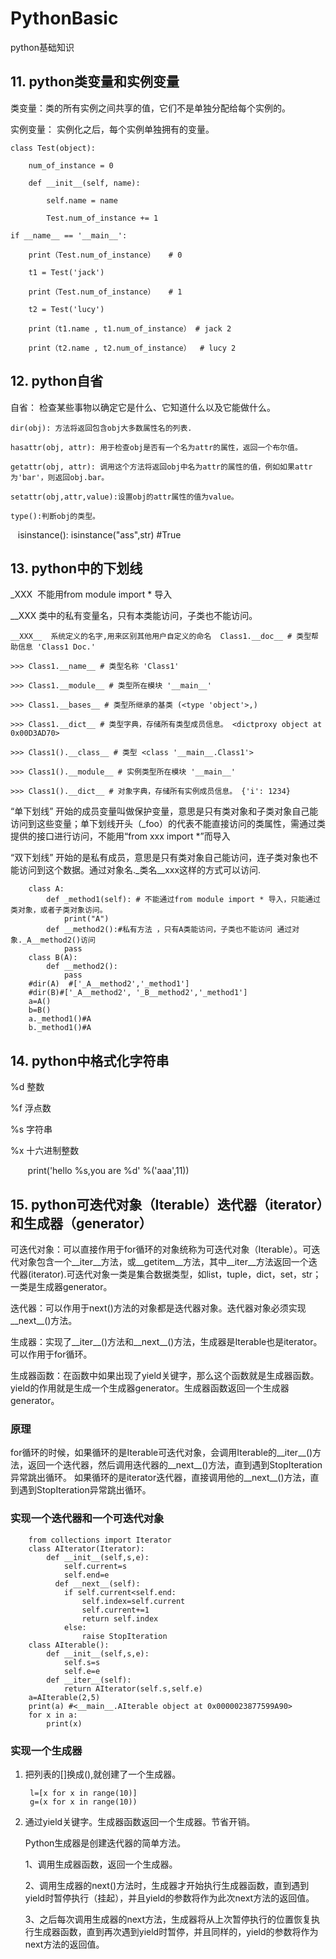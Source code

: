 # PythonBasic
python基础知识
## 11. python类变量和实例变量
类变量：类的所有实例之间共享的值，它们不是单独分配给每个实例的。

实例变量： 实例化之后，每个实例单独拥有的变量。

    class Test(object):  
    
        num_of_instance = 0
        
        def __init__(self, name):
        
            self.name = name  
              
            Test.num_of_instance += 1  

    if __name__ == '__main__':  
          
        print（Test.num_of_instance）   # 0
          
        t1 = Test('jack')  
          
        print（Test.num_of_instance）   # 1
          
        t2 = Test('lucy')  
          
        print（t1.name , t1.num_of_instance） # jack 2
          
        print（t2.name , t2.num_of_instance）  # lucy 2
## 12. python自省
自省： 检查某些事物以确定它是什么、它知道什么以及它能做什么。

    dir(obj): 方法将返回包含obj大多数属性名的列表.

    hasattr(obj, attr): 用于检查obj是否有一个名为attr的属性，返回一个布尔值。

    getattr(obj, attr): 调用这个方法将返回obj中名为attr的属性的值，例如如果attr为'bar'，则返回obj.bar。

    setattr(obj,attr,value):设置obj的attr属性的值为value。

    type():判断obj的类型。

    isinstance():  isinstance("ass",str) #True
## 13. python中的下划线
_XXX  不能用from module import * 导入

__XXX  类中的私有变量名，只有本类能访问，子类也不能访问。

    __XXX__  系统定义的名字,用来区别其他用户自定义的命名  Class1.__doc__ # 类型帮助信息 'Class1 Doc.' 
    
    >>> Class1.__name__ # 类型名称 'Class1' 
    
    >>> Class1.__module__ # 类型所在模块 '__main__' 
    
    >>> Class1.__bases__ # 类型所继承的基类 (<type 'object'>,) 
    
    >>> Class1.__dict__ # 类型字典，存储所有类型成员信息。 <dictproxy object at 0x00D3AD70> 
    
    >>> Class1().__class__ # 类型 <class '__main__.Class1'> 
    
    >>> Class1().__module__ # 实例类型所在模块 '__main__'
    
    >>> Class1().__dict__ # 对象字典，存储所有实例成员信息。 {'i': 1234}


“单下划线” 开始的成员变量叫做保护变量，意思是只有类对象和子类对象自己能访问到这些变量；单下划线开头（_foo）的代表不能直接访问的类属性，需通过类提供的接口进行访问，不能用“from xxx import *”而导入

“双下划线” 开始的是私有成员，意思是只有类对象自己能访问，连子类对象也不能访问到这个数据。通过对象名._类名__xxx这样的方式可以访问.

        class A:
            def _method1(self): # 不能通过from module import * 导入，只能通过类对象，或者子类对象访问。
                print("A")
            def __method2():#私有方法 ，只有A类能访问，子类也不能访问 通过对象._A__method2()访问
                pass
        class B(A):
            def __method2():
                pass
        #dir(A)  #['_A__method2','_method1']
        #dir(B)#['_A__method2', '_B__method2','_method1']
        a=A()
        b=B()
        a._method1()#A
        b._method1()#A
## 14. python中格式化字符串
%d 整数

%f 浮点数

%s 字符串

%x 十六进制整数

        print('hello %s,you are %d' %('aaa',11))

## 15. python可迭代对象（Iterable）迭代器（iterator）和生成器（generator）
可迭代对象：可以直接作用于for循环的对象统称为可迭代对象（Iterable）。可迭代对象包含一个__iter__方法，或__getitem__方法，其中__iter__方法返回一个迭代器(iterator).可迭代对象一类是集合数据类型，如list，tuple，dict，set，str；一类是生成器generator。

迭代器：可以作用于next()方法的对象都是迭代器对象。迭代器对象必须实现__next__()方法。

生成器：实现了__iter__()方法和__next__()方法，生成器是Iterable也是iterator。可以作用于for循环。

生成器函数：在函数中如果出现了yield关键字，那么这个函数就是生成器函数。yield的作用就是生成一个生成器generator。生成器函数返回一个生成器generator。

### 原理
for循环的时候，如果循环的是Iterable可迭代对象，会调用Iterable的__iter__()方法，返回一个迭代器，然后调用迭代器的__next__()方法，直到遇到StopIteration异常跳出循环。
如果循环的是iterator迭代器，直接调用他的__next__()方法，直到遇到StopIteration异常跳出循环。
### 实现一个迭代器和一个可迭代对象

        from collections import Iterator
        class AIterator(Iterator):
            def __init__(self,s,e):
                self.current=s
                self.end=e
              def __next__(self):
                if self.current<self.end:
                    self.index=self.current
                    self.current+=1
                    return self.index
                else:
                    raise StopIteration
        class AIterable():
            def __init__(self,s,e):
                self.s=s
                self.e=e
            def __iter__(self):
                return AIterator(self.s,self.e)
        a=AIterable(2,5)
        print(a) #<__main__.AIterable object at 0x0000023877599A90>
        for x in a:
            print(x)
### 实现一个生成器
1. 把列表的[]换成(),就创建了一个生成器。
        
        l=[x for x in range(10)]
        g=(x for x in range(10))
2. 通过yield关键字。生成器函数返回一个生成器。节省开销。

    Python生成器是创建迭代器的简单方法。

    1、调用生成器函数，返回一个生成器。

    2、调用生成器的next()方法时，生成器才开始执行生成器函数，直到遇到yield时暂停执行（挂起），并且yield的参数将作为此次next方法的返回值。

    3、之后每次调用生成器的next方法，生成器将从上次暂停执行的位置恢复执行生成器函数，直到再次遇到yield时暂停，并且同样的，yield的参数将作为next方法的返回值。

